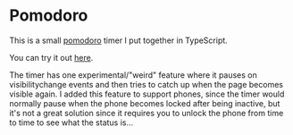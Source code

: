 # Pomodoro
This is a small [pomodoro](https://en.wikipedia.org/wiki/Pomodoro_Technique) timer I put together in TypeScript.

You can try it out [here](https://jackbister.github.io/pomodoro).

The timer has one experimental/"weird" feature where it pauses on visibilitychange events and then tries to catch up when the page becomes visible again. I added this feature to support phones, since the timer would normally pause when the phone becomes locked after being inactive, but it's not a great solution since it requires you to unlock the phone from time to time to see what the status is...

